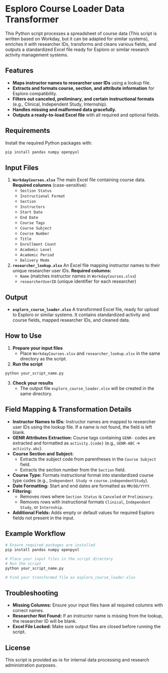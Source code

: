 # Esploro Course Loader Data Transformer

This Python script processes a spreadsheet of course data (This script is written based on Workday, but it can be adapted for similar systems), enriches it with researcher IDs, transforms and cleans various fields, and outputs a standardized Excel file ready for Esploro or similar research activity management systems.

## Features

- **Maps instructor names to researcher user IDs** using a lookup file.
- **Extracts and formats course, section, and attribute information** for Esploro compatibility.
- **Filters out canceled, preliminary, and certain instructional formats** (e.g., Clinical, Independent Study, Internship).
- **Handles missing and malformed data gracefully.**
- **Outputs a ready-to-load Excel file** with all required and optional fields.


## Requirements

Install the required Python packages with:

```bash
pip install pandas numpy openpyxl
```


## Input Files

1. **`WorkdayCourses.xlsx`**
The main Excel file containing course data.
**Required columns** (case-sensitive):
    - `Section Status`
    - `Instructional Format`
    - `Section`
    - `Instructors`
    - `Start Date`
    - `End Date`
    - `Course Tags`
    - `Course Subject`
    - `Course Number`
    - `Title`
    - `Enrollment Count`
    - `Academic Level`
    - `Academic Period`
    - `Delivery Mode`
2. **`researcher_lookup.xlsx`**
An Excel file mapping instructor names to their unique researcher user IDs.
**Required columns:**
    - `Name` (matches instructor names in `WorkdayCourses.xlsx`)
    - `researcherUserID` (unique identifier for each researcher)

## Output

- **`esploro_course_loader.xlsx`**
A transformed Excel file, ready for upload to Esploro or similar systems. It contains standardized activity and course fields, mapped researcher IDs, and cleaned data.


## How to Use

1. **Prepare your input files**
    - Place `WorkdayCourses.xlsx` and `researcher_lookup.xlsx` in the same directory as the script.
2. **Run the script**

```bash
python your_script_name.py
```

3. **Check your results**
    - The output file `esploro_course_loader.xlsx` will be created in the same directory.

## Field Mapping \& Transformation Details

- **Instructor Names to IDs:**
Instructor names are mapped to researcher user IDs using the lookup file. If a name is not found, the field is left blank.
- **GENR Attributes Extraction:**
Course tags containing `GENR-` codes are extracted and formatted as `activity.{code}` (e.g., `GENR-ABC` → `activity.abc`).
- **Course Section and Subject:**
    - Extracts the subject code from parentheses in the `Course Subject` field.
    - Extracts the section number from the `Section` field.
- **Course Type:**
Formats instructional format into standardized course type codes (e.g., `Independent Study` → `course.independentStudy`).
- **Date Formatting:**
Start and end dates are formatted as `MM/DD/YYYY`.
- **Filtering:**
    - Removes rows where `Section Status` is `Canceled` or `Preliminary`.
    - Removes rows with instructional formats `Clinical`, `Independent Study`, or `Internship`.
- **Additional Fields:**
Adds empty or default values for required Esploro fields not present in the input.


## Example Workflow

```bash
# Ensure required packages are installed
pip install pandas numpy openpyxl

# Place your input files in the script directory
# Run the script
python your_script_name.py

# Find your transformed file as esploro_course_loader.xlsx
```


## Troubleshooting

- **Missing Columns:**
Ensure your input files have all required columns with correct names.
- **Researcher Not Found:**
If an instructor name is missing from the lookup, the researcher ID will be blank.
- **Excel File Locked:**
Make sure output files are closed before running the script.


## License

This script is provided as-is for internal data processing and research administration purposes.
